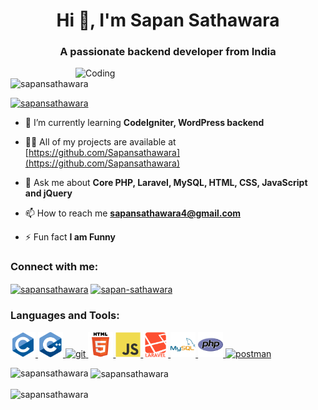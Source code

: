<h1 align="center">Hi 👋, I'm Sapan Sathawara</h1>
<h3 align="center">A passionate backend developer from India</h3>

<img align="right" alt="Coding" width="400"  src="https://user-images.githubusercontent.com/74038190/238353480-219bcc70-f5dc-466b-9a60-29653d8e8433.gif">

<p align="left"> <img src="https://komarev.com/ghpvc/?username=sapansathawara&label=Profile%20views&color=0e75b6&style=flat" alt="sapansathawara" /> </p>

<p align="left"> <a href="https://twitter.com/sapansathawara" target="blank"><img src="https://img.shields.io/twitter/follow/sapansathawara?logo=twitter&style=for-the-badge" alt="sapansathawara" /></a> </p>

- 🌱 I’m currently learning **CodeIgniter, WordPress backend**

- 👨‍💻 All of my projects are available at [https://github.com/Sapansathawara](https://github.com/Sapansathawara)

- 💬 Ask me about **Core PHP, Laravel, MySQL, HTML, CSS, JavaScript and jQuery**

- 📫 How to reach me **sapansathawara4@gmail.com**

- ⚡ Fun fact **I am Funny**

<h3 align="left">Connect with me:</h3>
<p align="left">
<a href="https://twitter.com/sapansathawara" target="blank"><img align="center" src="https://raw.githubusercontent.com/rahuldkjain/github-profile-readme-generator/master/src/images/icons/Social/twitter.svg" alt="sapansathawara" height="30" width="40" /></a>
<a href="https://linkedin.com/in/sapan-sathawara" target="blank"><img align="center" src="https://raw.githubusercontent.com/rahuldkjain/github-profile-readme-generator/master/src/images/icons/Social/linked-in-alt.svg" alt="sapan-sathawara" height="30" width="40" /></a>
</p>

<h3 align="left">Languages and Tools:</h3>
<p align="left"> <a href="https://www.cprogramming.com/" target="_blank" rel="noreferrer"> <img src="https://raw.githubusercontent.com/devicons/devicon/master/icons/c/c-original.svg" alt="c" width="40" height="40"/> </a> <a href="https://www.w3schools.com/cpp/" target="_blank" rel="noreferrer"> <img src="https://raw.githubusercontent.com/devicons/devicon/master/icons/cplusplus/cplusplus-original.svg" alt="cplusplus" width="40" height="40"/> </a> <a href="https://git-scm.com/" target="_blank" rel="noreferrer"> <img src="https://www.vectorlogo.zone/logos/git-scm/git-scm-icon.svg" alt="git" width="40" height="40"/> </a> <a href="https://www.w3.org/html/" target="_blank" rel="noreferrer"> <img src="https://raw.githubusercontent.com/devicons/devicon/master/icons/html5/html5-original-wordmark.svg" alt="html5" width="40" height="40"/> </a> <a href="https://developer.mozilla.org/en-US/docs/Web/JavaScript" target="_blank" rel="noreferrer"> <img src="https://raw.githubusercontent.com/devicons/devicon/master/icons/javascript/javascript-original.svg" alt="javascript" width="40" height="40"/> </a> <a href="https://laravel.com/" target="_blank" rel="noreferrer"> <img src="https://raw.githubusercontent.com/devicons/devicon/master/icons/laravel/laravel-plain-wordmark.svg" alt="laravel" width="40" height="40"/> </a> <a href="https://www.mysql.com/" target="_blank" rel="noreferrer"> <img src="https://raw.githubusercontent.com/devicons/devicon/master/icons/mysql/mysql-original-wordmark.svg" alt="mysql" width="40" height="40"/> </a> <a href="https://www.php.net" target="_blank" rel="noreferrer"> <img src="https://raw.githubusercontent.com/devicons/devicon/master/icons/php/php-original.svg" alt="php" width="40" height="40"/> </a> <a href="https://postman.com" target="_blank" rel="noreferrer"> <img src="https://www.vectorlogo.zone/logos/getpostman/getpostman-icon.svg" alt="postman" width="40" height="40"/> </a> </p>

<p><img align="left" src="https://github-readme-stats.vercel.app/api/top-langs?username=sapansathawara&show_icons=true&locale=en&layout=compact" alt="sapansathawara" /></p>

<p>&nbsp;<img align="center" src="https://github-readme-stats.vercel.app/api?username=sapansathawara&show_icons=true&locale=en" alt="sapansathawara" /></p>

<p><img align="center" src="https://github-readme-streak-stats.herokuapp.com/?user=sapansathawara&" alt="sapansathawara" /></p>
